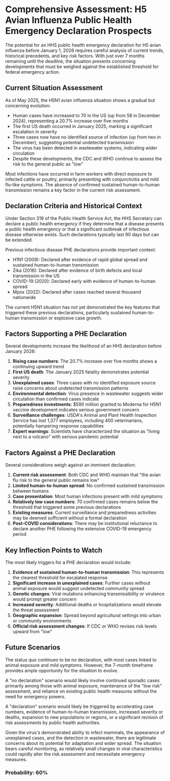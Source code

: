 # Comprehensive Assessment: H5 Avian Influenza Public Health Emergency Declaration Prospects

The potential for an HHS public health emergency declaration for H5 avian influenza before January 1, 2026 requires careful analysis of current trends, historical precedents, and key risk factors. With just over 7 months remaining until the deadline, the situation presents concerning developments that must be weighed against the established threshold for federal emergency action.

## Current Situation Assessment

As of May 2025, the H5N1 avian influenza situation shows a gradual but concerning evolution:

- Human cases have increased to 70 in the US (up from 58 in December 2024), representing a 20.7% increase over five months
- The first US death occurred in January 2025, marking a significant escalation in severity
- Three cases now have no identified source of infection (up from two in December), suggesting potential undetected transmission
- The virus has been detected in wastewater systems, indicating wider circulation
- Despite these developments, the CDC and WHO continue to assess the risk to the general public as "low"

Most infections have occurred in farm workers with direct exposure to infected cattle or poultry, primarily presenting with conjunctivitis and mild flu-like symptoms. The absence of confirmed sustained human-to-human transmission remains a key factor in the current risk assessment.

## Declaration Criteria and Historical Context

Under Section 319 of the Public Health Service Act, the HHS Secretary can declare a public health emergency if they determine that a disease presents a public health emergency or that a significant outbreak of infectious disease otherwise exists. Such declarations typically last 90 days but can be extended.

Previous infectious disease PHE declarations provide important context:
- H1N1 (2009): Declared after evidence of rapid global spread and sustained human-to-human transmission
- Zika (2016): Declared after evidence of birth defects and local transmission in the US
- COVID-19 (2020): Declared early with evidence of human-to-human spread
- Mpox (2022): Declared after cases reached several thousand nationwide

The current H5N1 situation has not yet demonstrated the key features that triggered these previous declarations, particularly sustained human-to-human transmission or explosive case growth.

## Factors Supporting a PHE Declaration

Several developments increase the likelihood of an HHS declaration before January 2026:

1. **Rising case numbers**: The 20.7% increase over five months shows a continuing upward trend
2. **First US death**: The January 2025 fatality demonstrates potential severity
3. **Unexplained cases**: Three cases with no identified exposure source raise concerns about undetected transmission patterns
4. **Environmental detection**: Virus presence in wastewater suggests wider circulation than confirmed cases indicate
5. **Preparedness investments**: $590 million granted to Moderna for H5N1 vaccine development indicates serious government concern
6. **Surveillance challenges**: USDA's Animal and Plant Health Inspection Service has lost 1,377 employees, including 400 veterinarians, potentially hampering response capabilities
7. **Expert warnings**: Scientists have characterized the situation as "living next to a volcano" with serious pandemic potential

## Factors Against a PHE Declaration

Several considerations weigh against an imminent declaration:

1. **Current risk assessment**: Both CDC and WHO maintain that "the avian flu risk to the general public remains low"
2. **Limited human-to-human spread**: No confirmed sustained transmission between humans
3. **Case presentation**: Most human infections present with mild symptoms
4. **Relatively low case numbers**: 70 confirmed cases remains below the threshold that triggered some previous declarations
5. **Existing measures**: Current surveillance and preparedness activities may be deemed sufficient without a formal declaration
6. **Post-COVID considerations**: There may be institutional reluctance to declare another PHE following the extensive COVID-19 emergency period

## Key Inflection Points to Watch

The most likely triggers for a PHE declaration would include:

1. **Evidence of sustained human-to-human transmission**: This represents the clearest threshold for escalated response
2. **Significant increase in unexplained cases**: Further cases without animal exposure would suggest undetected community spread
3. **Genetic changes**: Viral mutations enhancing transmissibility or virulence would prompt greater concern
4. **Increased severity**: Additional deaths or hospitalizations would elevate the threat assessment
5. **Geographic expansion**: Spread beyond agricultural settings into urban or community environments
6. **Official risk assessment changes**: If CDC or WHO revises risk levels upward from "low"

## Future Scenarios

The status quo continues to be no declaration, with most cases linked to animal exposure and mild symptoms. However, the 7-month timeframe provides ample opportunity for the situation to evolve. 

A "no declaration" scenario would likely involve continued sporadic cases primarily among those with animal exposure, maintenance of the "low risk" assessment, and reliance on existing public health measures without the need for emergency powers.

A "declaration" scenario would likely be triggered by accelerating case numbers, evidence of human-to-human transmission, increased severity or deaths, expansion to new populations or regions, or a significant revision of risk assessments by public health authorities.

Given the virus's demonstrated ability to infect mammals, the appearance of unexplained cases, and the detection in wastewater, there are legitimate concerns about its potential for adaptation and wider spread. The situation bears careful monitoring, as relatively small changes in viral characteristics could rapidly alter the risk assessment and necessitate emergency measures.

### Probability: 60%